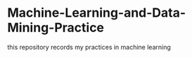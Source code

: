 # Machine-Learning-and-Data-Mining-Practice
this repository records my practices in machine learning
